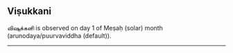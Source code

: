 ## Viṣukkani
விஷுக்கனி is observed on day 1 of Meṣaḥ (solar) month (arunodaya/puurvaviddha (default)).



---
